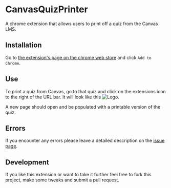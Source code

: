 # CanvasQuizPrinter
A chrome extension that allows users to print off a quiz from the Canvas LMS.

## Installation
Go to [the extension's page on the chrome web store](https://chrome.google.com/webstore/detail/aolnbenhahgdmbdgjdkphepifgdnphcl) and click `Add to Chrome`.

## Use
To print a quiz from Canvas, go to that quiz and click on the extensions icon to the right of the URL bar. 
It will look like this ![Logo](https://raw.githubusercontent.com/peterfoxflick/CanvasQuizPrinter/master/icon16.png).

A new page should open and be populated with a printable version of the quiz.

## Errors
If you encounter any errors please leave a detailed description on the [issue page](https://github.com/peterfoxflick/CanvasQuizPrinter/issues).

## Development
If you like this extension or want to take it further feel free to fork this project, make some tweaks and submit a pull request. 

